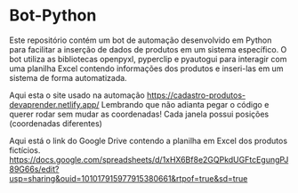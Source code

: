 # Bot-Python
Este repositório contém um bot de automação desenvolvido em Python para facilitar a inserção de dados de produtos em um sistema específico. O bot utiliza as bibliotecas openpyxl, pyperclip e pyautogui para interagir com uma planilha Excel contendo informações dos produtos e inseri-las em um sistema de forma automatizada.

Aqui esta o site usado na automação https://cadastro-produtos-devaprender.netlify.app/
Lembrando que não adianta pegar o código e querer rodar sem mudar as coordenadas! Cada janela possui posições (coordenadas diferentes)

Aqui está o link do Google Drive contendo a planilha em Excel dos produtos fictícios.
https://docs.google.com/spreadsheets/d/1xHX6Bf8e2GQPkdUGFtcEgungPJ89G66s/edit?usp=sharing&ouid=101017915977915380661&rtpof=true&sd=true




